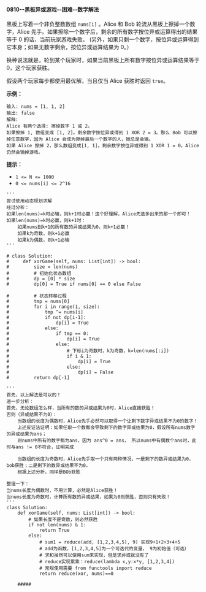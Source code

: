 #### 0810--黑板异或游戏--困难--数学解法

黑板上写着一个非负整数数组 `nums[i]` 。Alice 和 Bob 轮流从黑板上擦掉一个数字，Alice 先手。如果擦除一个数字后，剩余的所有数字按位异或运算得出的结果等于 0 的话，当前玩家游戏失败。 (另外，如果只剩一个数字，按位异或运算得到它本身；如果无数字剩余，按位异或运算结果为 0。）

换种说法就是，轮到某个玩家时，如果当前黑板上所有数字按位异或运算结果等于 0，这个玩家获胜。

假设两个玩家每步都使用最优解，当且仅当 Alice 获胜时返回 `true`。

 

**示例：**

```
输入: nums = [1, 1, 2]
输出: false
解释: 
Alice 有两个选择: 擦掉数字 1 或 2。
如果擦掉 1, 数组变成 [1, 2]。剩余数字按位异或得到 1 XOR 2 = 3。那么 Bob 可以擦掉任意数字，因为 Alice 会成为擦掉最后一个数字的人，她总是会输。
如果 Alice 擦掉 2，那么数组变成[1, 1]。剩余数字按位异或得到 1 XOR 1 = 0。Alice 仍然会输掉游戏。
```

 

**提示：**

- `1 <= N <= 1000`
- `0 <= nums[i] <= 2^16`



```
'''
尝试使用动态规划求解
经过分析：
如果len(nums)=k时必输，则k+1时必赢！这个好理解，Alice先选多出来的那一个即可！
如果len(nums)=k时必赢，则k+1时：
    如果nums到k+1的所有数的异或结果为0，则k+1必赢！
    如果k为奇数，则k+1必赢
    如果k为偶数，则k+1必输
'''

# class Solution:
#     def xorGame(self, nums: List[int]) -> bool:
#         size = len(nums)
#         # 初始化状态数组
#         dp = [0] * size
#         dp[0] = True if nums[0] == 0 else False

#         # 状态转移过程
#         tmp = nums[0]
#         for i in range(1, size):
#             tmp ^= nums[i]
#             if not dp[i-1]:
#                 dp[i] = True
#             else:
#                 if tmp == 0:
#                     dp[i] = True
#                 else:
#                     # 下标i为奇数时，k为奇数，k=len(nums[:i])
#                     if i & 1:
#                         dp[i] = True
#                     else:
#                         dp[i] = False 
#         return dp[-1]

```

```
'''
首先，以上解法是可以的！
进一步分析：
首先，无论数组怎么样，当所有的数的异或结果为0时，Alice直接获胜！
否则（异或结果不为0）：
    当数组的长度为偶数时，Alice先手必然可以取得一个让剩下数字异或结果不为0的数字！
    上述反证法证明：如果任取一个数都会导致剩下的数字异或结果为0，假设所有nums数字的异或结果为ans；
    则nums中所有的数字都为ans，因为 ans^0 = ans， 所以nums中有偶数个ans时，此时与ans != 0不符合，证明完成

    当数组的长度为奇数时，Alice先手取一个只有两种情况，一是剩下的数异或结果为0，bob获胜；二是剩下的数异或结果不为0，
    根据上述分析，同样是BOb获胜

整理一下：
当nums长度为偶数时，不用计算，必然是Alice获胜！
当nums长度为奇数时，计算所有数的异或结果，如果为0则获胜，否则只有失败！
'''
class Solution:
    def xorGame(self, nums: List[int]) -> bool:
        # 如果长度不是奇数，则必然获胜
        if not len(nums) & 1:
            return True
        else:
            # sum1 = reduce(add, [1,2,3,4,5], 9) 实现9+1+2+3+4+5
            # add为函数，[1,2,3,4,5]为一个可迭代的变量， 9为初始值（可选）
            # 求和虽然可以使用sum来实现，但是求异或就没有了
            # reduce实现累乘：reduce(lambda x,y:x*y, [1,2,3,4])
            # 常规使用需要 from functools import reduce
            return reduce(xor, nums)==0
```

        ##### 